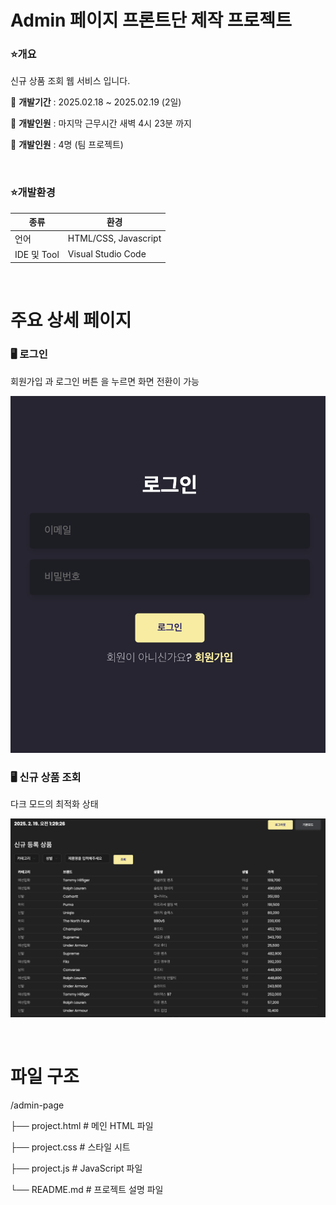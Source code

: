 # Admin 페이지 프론트단 제작 프로젝트

### ⭐개요

신규 상품 조회 웹 서비스 입니다.

📍 **개발기간** : 2025.02.18 ~ 2025.02.19 (2일)

📍 **개발인원** : 마지막 근무시간 새벽 4시 23분 까지

📍 **개발인원** : 4명 (팀 프로젝트)


<br>

### ⭐개발환경
|종류|환경|
|--|--|
|언어|HTML/CSS, Javascript|
|IDE 및 Tool|Visual Studio Code|


<br>

# 주요 상세 페이지

### 🖥 로그인

회원가입 과 로그인 버튼 을 누르면 화면 전환이 가능

![image](images/login.png)

### 🖥 신규 상품 조회

다크 모드의 최적화 상태

![image](images/main.png)

<br>

# 파일 구조

/admin-page

├── project.html    # 메인 HTML 파일

├── project.css     # 스타일 시트

├── project.js      # JavaScript 파일

└── README.md       # 프로젝트 설명 파일
